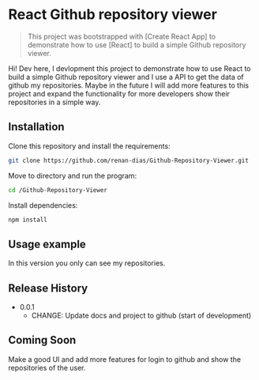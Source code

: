 # React Github repository viewer
> This project was bootstrapped with [Create React App] to demonstrate how to use [React] to build a simple Github repository viewer.


Hi! Dev here,
I devlopment this project to demonstrate how to use React to build a simple Github repository viewer and I use a API to get the data of github my repositories. Maybe in the future I will add more features to this project and expand the functionality for more developers show their repositories in a simple way.

## Installation

Clone this repository and install the requirements:

```sh
git clone https://github.com/renan-dias/Github-Repository-Viewer.git
```

Move to directory and run the program:

```sh
cd /Github-Repository-Viewer
```

Install dependencies:

```sh
npm install
``` 

## Usage example

In this version you only can see my repositories. 

## Release History

* 0.0.1
    * CHANGE: Update docs and project to github (start of development)

## Coming Soon

Make a good UI and add more features for login to github and show the repositories of the user.